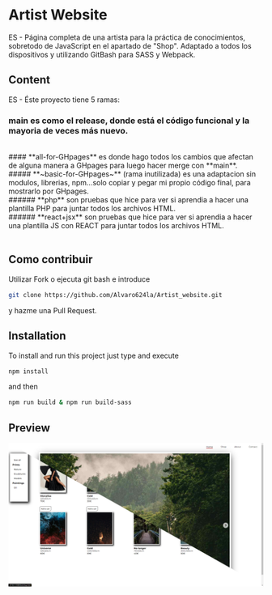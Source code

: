 # Artist Website
ES - Página completa de una artista para la práctica de conocimientos, sobretodo de JavaScript en el apartado de "Shop". Adaptado a todos los dispositivos y utilizando GitBash para SASS y Webpack.
<!-- EN - ... -->

## Content
ES - Éste proyecto tiene 5 ramas:
<br />
### **main** es como el release, donde está el código funcional y la mayoria de veces más nuevo.
<br />
#### **all-for-GHpages** es donde hago todos los cambios que afectan de alguna manera a GHpages para luego hacer merge con **main**.
<br />
##### **~basic-for-GHpages~** (rama inutilizada) es una adaptacion sin modulos, librerias, npm...solo copiar y pegar mi propio código final, para mostrarlo por GHpages.
<br />
###### **php** son pruebas que hice para ver si aprendia a hacer una plantilla PHP para juntar todos los archivos HTML.
<br />
###### **react+jsx** son pruebas que hice para ver si aprendia a hacer una plantilla JS con REACT para juntar todos los archivos HTML.
<br /><br />
<!-- EN - This project has two branches: main and bundle-js-bien. **main** contains the tests of the repositories and **bundle-js-bien** contains the test of the use cases. -->

<!-- ## Demo
If you want to see the demo of this project deployed, you can visit [Demo of the project](https://...) -->

## Como contribuir
Utilizar Fork o ejecuta git bash e introduce
```bash
git clone https://github.com/Alvaro624la/Artist_website.git
```
y hazme una Pull Request.

## Installation
To install and run this project just type and execute
```bash
npm install
```
and then
```bash
npm run build & npm run build-sass
```
## Preview
![](/preview.jpg)

<!-- ### Notes -->
